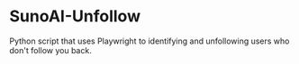 # SunoAI-Unfollow
Python script that uses Playwright to identifying and unfollowing users who don't follow you back.
